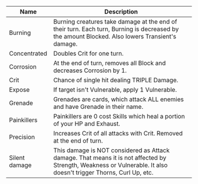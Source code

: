 | Name | Description |
| ---- | ----------- |
| Burning | Burning creatures take damage at the end of their turn. Each turn, Burning is decreased by the amount Blocked. Also lowers Transient's damage. |
| Concentrated | Doubles Crit for one turn. |
| Corrosion | At the end of turn, removes all Block and decreases Corrosion by 1. |
| Crit | Chance of single hit dealing TRIPLE Damage. |
| Expose | If target isn't Vulnerable, apply 1 Vulnerable. |
| Grenade | Grenades are cards, which attack ALL enemies and have Grenade in their name. |
| Painkillers | Painkillers are 0 cost Skills which heal a portion of your HP and Exhaust. |
| Precision | Increases Crit of all attacks with Crit. Removed at the end of turn. |
| Silent damage | This damage is NOT considered as Attack damage. That means it is not affected by Strength, Weakness or Vulnerable. It also doesn't trigger Thorns, Curl Up, etc. |
